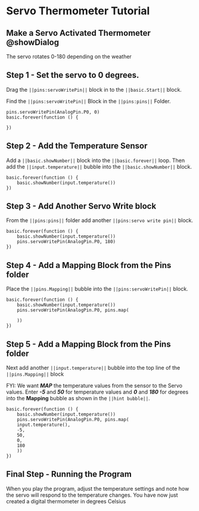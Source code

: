# Servo Thermometer Tutorial
## Make a Servo Activated Thermometer @showDialog
The servo rotates 0-180 depending on the weather

## Step 1 - Set the servo to 0 degrees.
Drag the ``||pins:servoWritePin||`` block in to the ``||basic.Start||`` block.

Find the ``||pins:servoWritePin||`` Block in the ``||pins:pins||`` Folder.

```blocks
pins.servoWritePin(AnalogPin.P0, 0)
basic.forever(function () {
	
})
```
## Step 2 - Add the Temperature Sensor
Add a ``||basic.showNumber||`` block into the ``||basic.forever||`` loop.
Then add the ``||input.temperature||`` bubble into the ``||basic.showNumber||`` block.

```blocks
basic.forever(function () {
    basic.showNumber(input.temperature())
})
```

## Step 3 - Add Another Servo Write block

From the ``||pins:pins||`` folder add another ``||pins:servo write pin||`` block. 

```blocks
basic.forever(function () {
    basic.showNumber(input.temperature())
    pins.servoWritePin(AnalogPin.P0, 180)
})
```

## Step 4 - Add a Mapping Block from the Pins folder
Place the ``||pins.Mapping||`` bubble into the ``||pins:servoWritePin||`` block.

```blocks
basic.forever(function () {
    basic.showNumber(input.temperature())
    pins.servoWritePin(AnalogPin.P0, pins.map(
    
    ))
})

```

## Step 5 - Add a Mapping Block from the Pins folder
Next add another ``||input.temperature||`` bubble into the top line of the ``||pins.Mapping||`` block

FYI: We want **_MAP_** the temperature values from the sensor to the Servo values.
Enter **_-5_** and **_50_** for temperature values and **_0_** and **_180_** for degrees into the **Mapping** bubble as shown in the ``||hint bubble||``.


```blocks
basic.forever(function () {
    basic.showNumber(input.temperature())
    pins.servoWritePin(AnalogPin.P0, pins.map(
    input.temperature(),
    -5,
    50,
    0,
    180
    ))
})

```
## Final Step - Running the Program
When you play the program, adjust the temperature settings and note how the servo will respond to the temperature changes.
You have now just created a digital thermometer in degrees Celsius